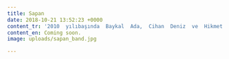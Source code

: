 ```yaml
---
title: Sapan
date: 2018-10-21 13:52:23 +0000
content_tr: '2010  yılıbaşında  Baykal  Ada,  Cihan  Deniz  ve  Hikmet  Altınyıldız’ın  kurduğu  Sapan,  şimdiye  kadar  yayınladığı  iki  EP’sinde  yer  alan  parçalarla  kısa  zamanda  büyük  ilgi  toplamayıbaşarmış  indie-rock  gruplarından  biri  olarak  tanınıyor.  2011  yılında  yayınladıkları  ilk  EP’si  “Gökyüzünde  Yeryüzü”  ve  geçtiğimiz  sene  yayınladıkları“Tundra“  ile  Rock’n  Coke  ve  Efes  Pilsen  One  Love  başta  olmak  üzere  Türkiye’nin  önde  gelen  etkinliklerinde  sahne  alan  Sapan,  2012  yılında  da  “Miller  Music  Factory”  birinciliği  ve  jüri  özel  ödülüne  ve  “2.Be  the  Band”  yarışmasında  ikinciliğine  layık  görülerek  müzikal  başarısını  ispatlayan  gruplardan  biri.    Geçtiğimiz  yıl  gruba  dahil  olan  Tahsin  Güngör  Aktürk  ile  bugünkü  halini  alan  Sapan,  ilk  albümü  Anlık  İzler’i  Babajım  Stüdyoları  ve  SAE  İstanbul’da  Ekim  –  Aralık  ayları  arasında  kaydetti.  İnsanların  yaşadığıgeçici  duygulardan  yola  çıkarak  ortaya  çıkarılan  “Anlık  İzler”,  bireyin  hayatında  yaşadığı  birbirinden  bağımsız  tecrübe  ve  duyguların  birleştiği  anların  bir  iz  düşümünü  dinleyiciye  Türkçe  ve  Fransızca  parçalarıyla  sunuyor. '
content_en: Coming soon.
image: uploads/sapan_band.jpg

---
```

